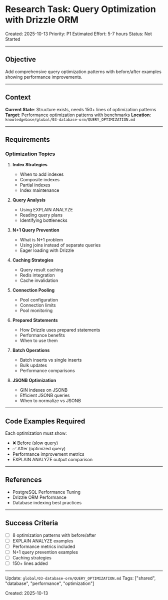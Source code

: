 # Research Task: Query Optimization with Drizzle ORM

Created: 2025-10-13
Priority: P1
Estimated Effort: 5-7 hours
Status: Not Started

---

## Objective

Add comprehensive query optimization patterns with before/after examples showing performance improvements.

---

## Context

**Current State**: Structure exists, needs 150+ lines of optimization patterns
**Target**: Performance optimization patterns with benchmarks
**Location**: `knowledgebase/global/03-database-orm/QUERY_OPTIMIZATION.md`

---

## Requirements

### Optimization Topics

1. **Index Strategies**
   - When to add indexes
   - Composite indexes
   - Partial indexes
   - Index maintenance

2. **Query Analysis**
   - Using EXPLAIN ANALYZE
   - Reading query plans
   - Identifying bottlenecks

3. **N+1 Query Prevention**
   - What is N+1 problem
   - Using joins instead of separate queries
   - Eager loading with Drizzle

4. **Caching Strategies**
   - Query result caching
   - Redis integration
   - Cache invalidation

5. **Connection Pooling**
   - Pool configuration
   - Connection limits
   - Pool monitoring

6. **Prepared Statements**
   - How Drizzle uses prepared statements
   - Performance benefits
   - When to use them

7. **Batch Operations**
   - Batch inserts vs single inserts
   - Bulk updates
   - Performance comparisons

8. **JSONB Optimization**
   - GIN indexes on JSONB
   - Efficient JSONB queries
   - When to normalize vs JSONB

---

## Code Examples Required

Each optimization must show:
- ❌ Before (slow query)
- ✅ After (optimized query)
- Performance improvement metrics
- EXPLAIN ANALYZE output comparison

---

## References

- PostgreSQL Performance Tuning
- Drizzle ORM Performance
- Database indexing best practices

---

## Success Criteria

- [ ] 8 optimization patterns with before/after
- [ ] EXPLAIN ANALYZE examples
- [ ] Performance metrics included
- [ ] N+1 query prevention examples
- [ ] Caching strategies
- [ ] 150+ lines added

---

Update: `global/03-database-orm/QUERY_OPTIMIZATION.md`
Tags: ["shared", "database", "performance", "optimization"]

Created: 2025-10-13
